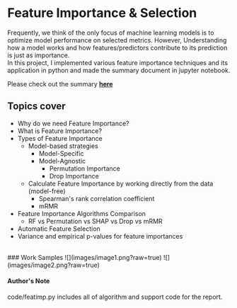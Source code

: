 # Feature Importance & Selection
Frequently, we think of the only focus of machine learning models is to optimize model performance on selected metrics. However, Understanding how a model works and how features/predictors contribute to its prediction is just as importance.<br>
In this project, I implemented various feature importance techniques and its application in python and made the summary document in jupyter notebook.<br>

Please check out the summary **[here](https://github.com/anawatbk/feature-importance-summary/blob/master/code/featimp.ipynb)**



## Topics cover
- Why do we need Feature Importance?
- What is Feature Importance?  
- Types of Feature Importance 
  - Model-based strategies 
    - Model-Specific
    - Model-Agnostic
      - Permutation Importance
      - Drop Importance
  - Calculate Feature Importance by working directly from the data (model-free)
    - Spearman's rank correlation coefficient 
    - mRMR
- Feature Importance Algorithms Comparison
    - RF vs Permutation vs SHAP vs Drop vs mRMR
- Automatic Feature Selection
- Variance and empirical p-values for feature importances
</br>
### Work Samples
![](images/image1.png?raw=true)
![](images/image2.png?raw=true)


#### Author's  Note
code/featimp.py includes all of algorithm and support code for the report.